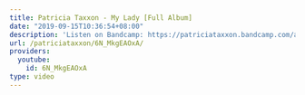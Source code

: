 ```yaml
---
title: Patricia Taxxon - My Lady [Full Album]
date: "2019-09-15T10:36:54+08:00"
description: 'Listen on Bandcamp: https://patriciataxxon.bandcamp.com/album/my-lady'
url: /patriciataxxon/6N_MkgEAOxA/
providers:
  youtube:
    id: 6N_MkgEAOxA
type: video
---
```


